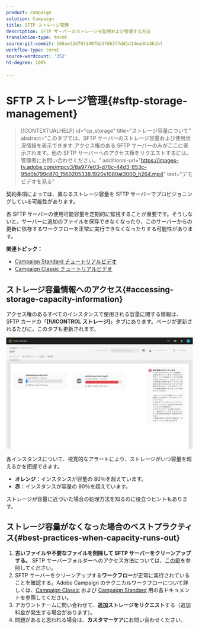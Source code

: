 ```yaml
---
product: campaign
solution: Campaign
title: SFTP ストレージ管理
description: SFTP サーバーのストレージを監視および管理する方法
translation-type: tm+mt
source-git-commit: 168ae32d7931497bb37d63f7dd1d14eadbb4b1bf
workflow-type: tm+mt
source-wordcount: '352'
ht-degree: 100%

---
```



# SFTP ストレージ管理{#sftp-storage-management}

>[!CONTEXTUALHELP]
>id="cp_storage"
>title="ストレージ容量について"
>abstract="このタブでは、SFTP サーバーのストレージ容量および使用状況情報を表示できます.アクセス権のある SFTP サーバーのみがここに表示されます。他の SFTP サーバーへのアクセス権をリクエストするには、管理者にお問い合わせください。"
>additional-url="https://images-tv.adobe.com/mpcv3/8a977e03-d76c-44d3-853c-95d0b799c870_1560205338.1920x1080at3000_h264.mp4" text="デモビデオを見る"

契約条項によっては、異なるストレージ容量を SFTP サーバーでプロビジョニングしている可能性があります。

各 SFTP サーバーの使用可能容量を定期的に監視することが重要です。そうしないと、サーバーに追加のファイルを保存できなくなったり、このサーバーからの更新に依存するワークフローを正常に実行できなくなったりする可能性があります。

**関連トピック：**

* [Campaign Standard チュートリアルビデオ](https://docs.adobe.com/content/help/en/campaign-standard-learn/tutorials/administrating/control-panel/monitoring-server-capacity-allow-listing-adding-ssh-key.html)
* [Campaign Classic チュートリアルビデオ](https://docs.adobe.com/content/help/en/campaign-learn/campaign-classic-tutorials/administrating/control-panel-acc/monitoring-server-capacity-allow-listing-adding-ssh-key.html)

## ストレージ容量情報へのアクセス{#accessing-storage-capacity-information}

アクセス権のあるすべてのインスタンスで使用される容量に関する情報は、SFTP カードの「**[!UICONTROL ストレージ]**」タブにあります。ページが更新されるたびに、このタブも更新されます。

![](assets/control_panel_space.png)

各インスタンスについて、視覚的なアラートにより、ストレージがいつ容量を超えるかを把握できます。

* **オレンジ**：インスタンスが容量の 80％を超えています。
* **赤**：インスタンスが容量の 90％を超えています。

ストレージが容量に近づいた場合の処理方法を知るのに役立つヒントもあります。

## ストレージ容量がなくなった場合のベストプラクティス{#best-practices-when-capacity-runs-out}

1. **古いファイルや不要なファイルを削除して SFTP サーバーをクリーンアップする。** SFTP サーバーフォルダーへのアクセス方法については、[この節](../../sftp/using/logging-into-sftp-server.md)を参照してください。
1. SFTP サーバーをクリーンアップする&#x200B;**ワークフロー**&#x200B;が正常に実行されていることを確認する。Adobe Campaign のテクニカルワークフローについて詳しくは、[Campaign Classic](https://docs.campaign.adobe.com/doc/AC/en/WKF__General_operation_Building_a_workflow.html#Technical_workflows) および [Campaign Standard](https://helpx.adobe.com/jp/campaign/standard/administration/using/technical-workflows.html) 用の各ドキュメントを参照してください。
1. アカウントチームに問い合わせて、**追加ストレージをリクエスト**&#x200B;する（追加料金が発生する場合があります）。
1. 問題があると思われる場合は、**カスタマーケア**&#x200B;にお問い合わせください。
